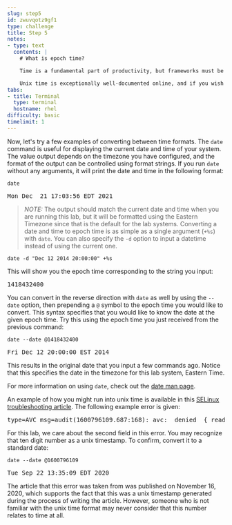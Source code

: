 ```yaml
---
slug: step5
id: zwuvqotz9gf1
type: challenge
title: Step 5
notes:
- type: text
  contents: |
    # What is epoch time?

    Time is a fundamental part of productivity, but frameworks must be established to ensure that humans and computers can be on the same page about time. On Linux, one of these frameworks is the __unix epoch__. This is a standardized date and time that is defined as the beginning of time for unix systems. From this, an _epoch time_ (or _unix time_) is the number of seconds that have elapsed since the __unix epoch__. The __unix epoch__ is defined as Midnight UTC on January 1, 1970.

    Unix time is exceptionally well-documented online, and if you wish to learn more the [Wikipedia page](https://en.wikipedia.org/wiki/Unix_time) on the subject is a great place to start.
tabs:
- title: Terminal
  type: terminal
  hostname: rhel
difficulty: basic
timelimit: 1
---
```

Now, let's try a few examples of converting between time formats. The `date` command is useful for displaying the current date and time of your system. The value output depends on the timezone you have configured, and the format of the output can be controlled using format strings. If you run `date` without any arguments, it will print the date and time in the following format:

```
date
```

<pre class=file>
Mon Dec  21 17:03:56 EDT 2021
</pre>

>_NOTE:_ The output should match the current date and time when you are running this lab, but it will be formatted using the Eastern Timezone since that is the default for the lab systems. Converting a date and time to epoch time is as simple as a single argument (`+%s`) with `date`. You can also specify the `-d` option to input a datetime instead of using the current one.

```
date -d "Dec 12 2014 20:00:00" +%s
```

This will show you the epoch time corresponding to the string you input:

<pre class=file>
1418432400
</pre>

You can convert in the reverse direction with `date` as well by using the `--date` option, then prepending a `@` symbol to the epoch time you would like to convert. This syntax specifies that you would like to know the date at the given epoch time. Try this using the epoch time you just received from the previous command:

```
date --date @1418432400
```

<pre class=file>
Fri Dec 12 20:00:00 EST 2014
</pre>

This results in the original date that you input a few commands ago. Notice that this specifies the date in the timezone for this lab system, Eastern Time.

For more information on using `date`, check out the [date man page](https://man7.org/linux/man-pages/man1/date.1.html).

An example of how you might run into unix time is available in this [SELinux troubleshooting article](https://www.redhat.com/sysadmin/selinux-denial2). The following example error is given:

<pre class=file>
type=AVC msg=audit(1600796109.687:168): avc:  denied  { read } for  pid=3912 comm="rhsmcertd-worker" name="virt.module" dev="dm-0" ino=50331783 scontext=system_u:system_r:rhsmcertd_t:s0 tcontext=system_u:object_r:root_t:s0 tclass=file permissive=0
</pre>

For this lab, we care about the second field in this error. You may recognize that ten digit number as a unix timestamp. To confirm, convert it to a standard date:

```
date --date @1600796109
```

<pre class=file>
Tue Sep 22 13:35:09 EDT 2020
</pre>

The article that this error was taken from was published on November 16, 2020, which supports the fact that this was a unix timestamp generated during the process of writing the article. However, someone who is not familiar with the unix time format may never consider that this number relates to time at all.
